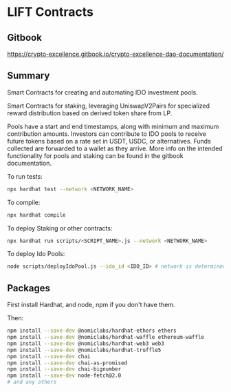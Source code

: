 # LIFT Contracts

## Gitbook

https://crypto-excellence.gitbook.io/crypto-excellence-dao-documentation/

## Summary

Smart Contracts for creating and automating IDO investment pools.

Smart Contracts for staking, leveraging UniswapV2Pairs for specialized reward distribution based on derived token share from LP.

Pools have a start and end timestamps, along with minimum and maximum contribution amounts. Investors can contribute to IDO pools to receive future tokens based on a rate set in USDT, USDC, or alternatives. Funds collected are forwarded to a wallet as they arrive. More info on the intended functionality for pools and staking can be found in the gitbook documentation.

To run tests:

```bash
npx hardhat test --network <NETWORK_NAME>
```

To compile:

```bash
npx hardhat compile
```

To deploy Staking or other contracts:

```bash
npx hardhat run scripts/<SCRIPT_NAME>.js --network <NETWORK_NAME>
```

To deploy Ido Pools:

```bash
node scripts/deployIdoPool.js --ido_id <IDO_ID> # network is determined by env var
```

## Packages

First install Hardhat, and node, npm if you don't have them.

Then:

```bash
npm install --save-dev @nomiclabs/hardhat-ethers ethers
npm install --save-dev @nomiclabs/hardhat-waffle ethereum-waffle
npm install --save-dev @nomiclabs/hardhat-web3 web3
npm install --save-dev @nomiclabs/hardhat-truffle5
npm install --save-dev chai
npm install --save-dev chai-as-promised
npm install --save-dev chai-bignumber
npm install --save-dev node-fetch@2.0
# and any others
```
